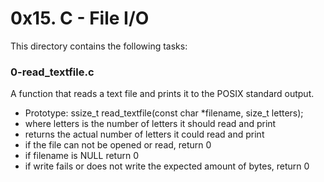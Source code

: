 # 0x15. C - File I/O

This directory contains the following tasks:

### 0-read_textfile.c
A function that reads a text file and prints it to the POSIX standard output.
- Prototype: ssize_t read_textfile(const char \*filename, size_t letters);
- where letters is the number of letters it should read and print
- returns the actual number of letters it could read and print
- if the file can not be opened or read, return 0
- if filename is NULL return 0
- if write fails or does not write the expected amount of bytes, return 0
